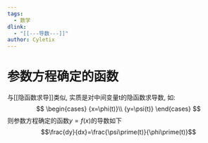 ```yaml
---
tags:
  - 数学
dlink:
  - "[[---导数---]]"
author: Cyletix
---
```

# 参数方程确定的函数
与[[隐函数求导]]类似, 实质是对中间变量t的隐函数求导数, 如: 
$$
\begin{cases} 
{x=\phi(t)}\\
{y=\psi(t)}
\end{cases}
$$
则参数方程确定的函数$y=f(x)$的导数如下 
$$\frac{dy}{dx}=\frac{\psi\prime(t)}{\phi\prime(t)}$$
